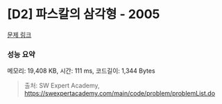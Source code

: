 # [D2] 파스칼의 삼각형 - 2005 

[문제 링크](https://swexpertacademy.com/main/code/problem/problemDetail.do?contestProbId=AV5P0-h6Ak4DFAUq) 

### 성능 요약

메모리: 19,408 KB, 시간: 111 ms, 코드길이: 1,344 Bytes



> 출처: SW Expert Academy, https://swexpertacademy.com/main/code/problem/problemList.do